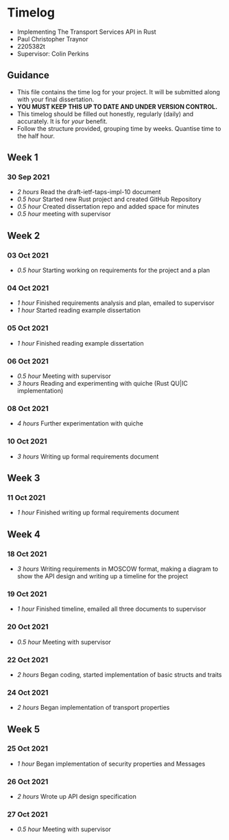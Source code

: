 # Timelog

* Implementing The Transport Services API in Rust
* Paul Christopher Traynor
* 2205382t
* Supervisor: Colin Perkins

## Guidance

* This file contains the time log for your project. It will be submitted along with your final dissertation.
* **YOU MUST KEEP THIS UP TO DATE AND UNDER VERSION CONTROL.**
* This timelog should be filled out honestly, regularly (daily) and accurately. It is for *your* benefit.
* Follow the structure provided, grouping time by weeks.  Quantise time to the half hour.

## Week 1

### 30 Sep 2021

* *2 hours* Read the draft-ietf-taps-impl-10 document 
* *0.5 hour* Started new Rust project and created GitHub Repository 
* *0.5 hour* Created dissertation repo and added space for minutes   
* *0.5 hour* meeting with supervisor

## Week 2

### 03 Oct 2021

* *0.5 hour* Starting working on requirements for the project and a plan 

### 04 Oct 2021

* *1 hour* Finished requirements analysis and plan, emailed to supervisor
* *1 hour* Started reading example dissertation
 
### 05 Oct 2021

* *1 hour* Finished reading example dissertation

### 06 Oct 2021

* *0.5 hour* Meeting with supervisor
* *3 hours* Reading and experimenting with quiche (Rust QU|IC implementation)

### 08 Oct 2021

* *4 hours* Further experimentation with quiche

### 10 Oct 2021

* *3 hours* Writing up formal requirements document 

## Week 3

### 11 Oct 2021

* *1 hour* Finished writing up formal requirements document 

## Week 4

### 18 Oct 2021

* *3 hours* Writing requirements in MOSCOW format, making a diagram to show the API design and writing up a timeline for the project

### 19 Oct 2021

* *1 hour* Finished timeline, emailed all three documents to supervisor

### 20 Oct 2021

* *0.5 hour* Meeting with supervisor

### 22 Oct 2021

* *2 hours* Began coding, started implementation of basic structs and traits

### 24 Oct 2021 

* *2 hours* Began implementation of transport properties

## Week 5

### 25 Oct 2021 

* *1 hour* Began implementation of security properties and Messages

### 26 Oct 2021

* *2 hours* Wrote up API design specification

### 27 Oct 2021

* *0.5 hour* Meeting with supervisor
